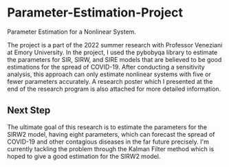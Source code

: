 # Parameter-Estimation-Project
Parameter Estimation for a Nonlinear System.


The project is a part of the 2022 summer research with Professor Veneziani at Emory University. In the project, I used the pybobyqa library to estimate the parameters for SIR, SIRW, and SIRE models that are believed to be good estimations for the spread of COVID-19. After conducting a sensitivity analysis, this approach can only estimate nonlinear systems with five or fewer parameters accurately. A research poster which I presented at the end of the research program is also attached for more detailed information.
## Next Step
The ultimate goal of this research is to estimate the parameters for the SIRW2 model, having eight parameters, which can forecast the spread of COVID-19 and other contagious diseases in the far future precisely. I'm currently tackling the problem through the Kalman Filter method which is hoped to give a good estimation for the SIRW2 model.  
